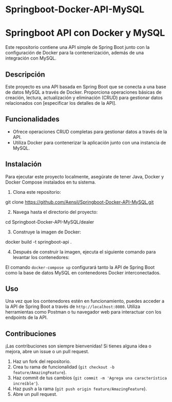 # Springboot-Docker-API-MySQL

# Springboot API con Docker y MySQL

Este repositorio contiene una API simple de Spring Boot junto con la configuración de Docker para la contenerización, además de una integración con MySQL.

## Descripción

Este proyecto es una API basada en Spring Boot que se conecta a una base de datos MySQL a través de Docker. Proporciona operaciones básicas de creación, lectura, actualización y eliminación (CRUD) para gestionar datos relacionados con [especificar los detalles de la API].

## Funcionalidades

- Ofrece operaciones CRUD completas para gestionar datos a través de la API.
- Utiliza Docker para contenerizar la aplicación junto con una instancia de MySQL.

## Instalación

Para ejecutar este proyecto localmente, asegúrate de tener Java, Docker y Docker Compose instalados en tu sistema.

1. Clona este repositorio:

git clone https://github.com/Aensil/Springboot-Docker-API-MySQL.git

2. Navega hasta el directorio del proyecto:

cd Springboot-Docker-API-MySQL/dealer

3. Construye la imagen de Docker:

docker build -t springboot-api .

4. Después de construir la imagen, ejecuta el siguiente comando para levantar los contenedores:


El comando `docker-compose up` configurará tanto la API de Spring Boot como la base de datos MySQL en contenedores Docker interconectados.

## Uso

Una vez que los contenedores estén en funcionamiento, puedes acceder a la API de Spring Boot a través de `http://localhost:8080`. Utiliza herramientas como Postman o tu navegador web para interactuar con los endpoints de la API.

## Contribuciones

¡Las contribuciones son siempre bienvenidas! Si tienes alguna idea o mejora, abre un issue o un pull request.

1. Haz un fork del repositorio.
2. Crea tu rama de funcionalidad (`git checkout -b feature/AmazingFeature`).
3. Haz commit de tus cambios (`git commit -m 'Agrega una característica increíble'`).
4. Haz push a la rama (`git push origin feature/AmazingFeature`).
5. Abre un pull request.
